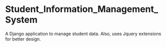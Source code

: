 # Student_Information_Management_System
A Django application to manage student data. Also, uses Jquery extensions for better design.
